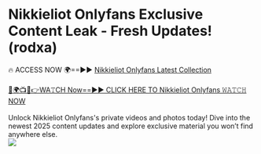 # Nikkieliot Onlyfans Exclusive Content Leak - Fresh Updates! (rodxa)

🔥 ACCESS NOW 🌍==►► <a href="https://tinyurl.com/kvy9nzfs" rel="nofollow">Nikkieliot Onlyfans Latest Collection</a>
<br><br>
[🔴🌍📺📱👉WA𝚃CH Now==►► CLICK HERE TO Nikkieliot Onlyfans 𝚆𝙰𝚃𝙲𝙷 NOW](https://tinyurl.com/kvy9nzfs)
<br><br>
Unlock Nikkieliot Onlyfans's private videos and photos today! Dive into the newest 2025 content updates and explore exclusive material you won’t find anywhere else.
<br>
<a href="https://tinyurl.com/kvy9nzfs" rel="nofollow" data-target="animated-image.originalLink"><img src="https://camo.githubusercontent.com/8a4f000d20f83aca3bf7ec5f350d767afa0574a8a352519fd8cfa583a6f93a33/68747470733a2f2f692e696d6775722e636f6d2f644a486b345a712e676966" data-canonical-src="https://i.imgur.com/dJHk4Zq.gif" style="max-width: 100%; display: inline-block;" data-target="animated-image.originalImage"></a>
<br>
